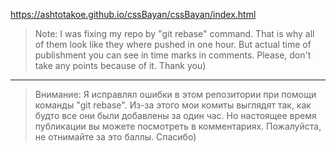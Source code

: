 https://ashtotakoe.github.io/cssBayan/cssBayan/index.html

> Note: I was fixing my repo by "git rebase" command. That is why all of them look like they where pushed in one hour. But actual time of publishment you can see in time marks in comments. Please, don't take any points because of it. Thank you)

---

> Внимание: Я исправлял ошибки в этом репозитории при помощи команды "git rebase". Из-за этого мои комиты выглядят так, как будто все они были добавлены за один час. Но настоящее время публикации вы можете посмотреть в комментариях. Пожалуйста, не отнимайте за это баллы. Спасибо)
